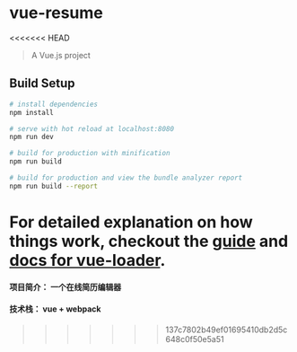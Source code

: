 # vue-resume
<<<<<<< HEAD

> A Vue.js project

## Build Setup

``` bash
# install dependencies
npm install

# serve with hot reload at localhost:8080
npm run dev

# build for production with minification
npm run build

# build for production and view the bundle analyzer report
npm run build --report
```

For detailed explanation on how things work, checkout the [guide](http://vuejs-templates.github.io/webpack/) and [docs for vue-loader](http://vuejs.github.io/vue-loader).
=======
#### 项目简介： 一个在线简历编辑器
#### 技术栈： vue + webpack
>>>>>>> 137c7802b49ef01695410db2d5c648c0f50e5a51
